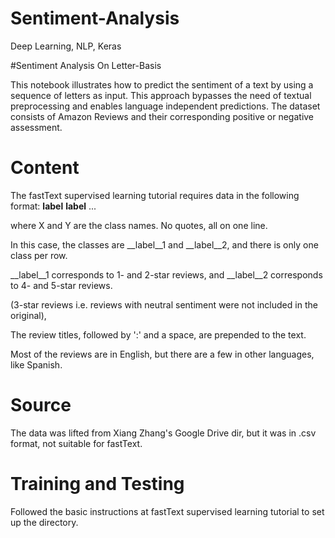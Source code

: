 # Sentiment-Analysis
Deep Learning, NLP, Keras 


#Sentiment Analysis On Letter-Basis

This notebook illustrates how to predict the sentiment of a text by using a sequence of letters as input. This approach bypasses the need of textual preprocessing and enables language independent predictions.
The dataset consists of Amazon Reviews and their corresponding positive or negative assessment.


# Content
The fastText supervised learning tutorial requires data in the following format:
__label__<X> __label__<Y> ... <Text>

where X and Y are the class names. No quotes, all on one line.

In this case, the classes are __label__1 and __label__2, and there is only one class per row.

__label__1 corresponds to 1- and 2-star reviews, and __label__2 corresponds to 4- and 5-star reviews.

(3-star reviews i.e. reviews with neutral sentiment were not included in the original),

The review titles, followed by ':' and a space, are prepended to the text.

Most of the reviews are in English, but there are a few in other languages, like Spanish.

# Source

The data was lifted from Xiang Zhang's Google Drive dir, but it was in .csv format, not suitable for fastText.

# Training and Testing

Followed the basic instructions at fastText supervised learning tutorial to set up the directory.

